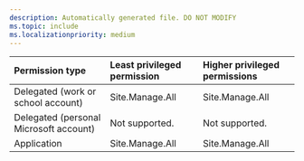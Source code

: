 ```yaml
---
description: Automatically generated file. DO NOT MODIFY
ms.topic: include
ms.localizationpriority: medium
---
```


|Permission type|Least privileged permission|Higher privileged permissions|
|:---|:---|:---|
|Delegated (work or school account)|Site.Manage.All|Site.Manage.All|
|Delegated (personal Microsoft account)|Not supported.|Not supported.|
|Application|Site.Manage.All|Site.Manage.All|

